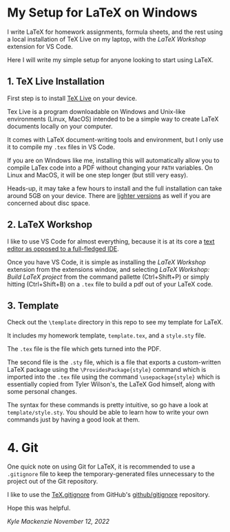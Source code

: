 # My Setup for LaTeX on Windows

I write LaTeX for homework assignments, formula sheets, and the rest using a local installation of TeX Live on my laptop, with the _LaTeX Workshop_ extension for VS Code.

Here I will write my simple setup for anyone looking to start using LaTeX.

## 1. TeX Live Installation

First step is to install [TeX Live](https://www.tug.org/texlive/) on your device.

Tex Live is a program downloadable on Windows and Unix-like environments (Linux, MacOS) intended to be a simple way to create LaTeX documents locally on your computer.

It comes with LaTeX document-writing tools and environment, but I only use it to compile my `.tex` files in VS Code.

If you are on Windows like me, installing this will automatically allow you to compile LaTex code into a PDF without changing your `PATH` variables. On Linux and MacOS, it will be one step longer (but still very easy).

Heads-up, it may take a few hours to install and the full installation can take around 5GB on your device. There are [lighter versions](https://tex.stackexchange.com/questions/302676/how-large-is-the-full-install-of-texlive) as well if you are concerned about disc space.

## 2. LaTeX Workshop

I like to use VS Code for almost everything, because it is at its core a [text editor as opposed to a full-fledged IDE](https://www.reddit.com/r/learnprogramming/comments/8giupf/text_editor_vs_ide/).

Once you have VS Code, it is simple as installing the *LaTeX Workshop* extension from the extensions window, and selecting _LaTeX Workshop: Build LaTeX project_ from the command pallette (Ctrl+Shift+P) or simply hitting (Ctrl+Shift+B) on a `.tex` file to build a pdf out of your LaTeX code.

## 3. Template

Check out the `\template` directory in this repo to see my template for LaTeX.

It includes my homework template, `template.tex`, and a `style.sty` file.

The `.tex` file is the file which gets turned into the PDF. 

The second file is the `.sty` file, which is a file that exports a custom-written LaTeX package using the `\ProvidesPackage{style}` command which is imported into the `.tex` file using the command `\usepackage{style}` which is essentially copied from Tyler Wilson's, the LaTeX God himself, along with some personal changes.

The syntax for these commands is pretty intuitive, so go have a look at `template/style.sty`. You should be able to learn how to write your own commands just by having a good look at them.

# 4. Git

One quick note on using Git for LaTeX, it is recommended to use a `.gitignore` file to keep the temporary-generated files unnecessary to the project out of the Git repository.

I like to use the [TeX.gitignore](https://github.com/github/gitignore/blob/main/TeX.gitignore) from GitHub's [github/gitignore](https://github.com/github/gitignore) repository.

Hope this was helpful.

_Kyle Mackenzie_
_November 12, 2022_
